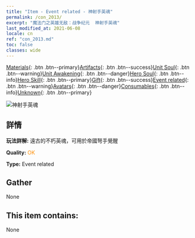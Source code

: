 ```yaml
---
title: "Item - Event related - 神射手英魂"
permalink: /con_2013/
excerpt: "魔法门之英雄无敌：战争纪元  神射手英魂"
last_modified_at: 2021-06-08
locale: cn
ref: "con_2013.md"
toc: false
classes: wide
---
```

 [Materials](/ItemsCN/){: .btn .btn--primary}[Artifacts](/ItemsCN/Artifacts/){: .btn .btn--success}[Unit Soul](/ItemsCN/UnitSoul/){: .btn .btn--warning}[Unit Awakening](/ItemsCN/UnitAwakening/){: .btn .btn--danger}[Hero Soul](/ItemsCN/HeroSoul/){: .btn .btn--info}[Hero Skill](/ItemsCN/HeroSkill/){: .btn .btn--primary}[Gift](/ItemsCN/Gift/){: .btn .btn--success}[Event related](/ItemsCN/Events/){: .btn .btn--warning}[Avatars](/ItemsCN/Avatars/){: .btn .btn--danger}[Consumables](/ItemsCN/Consumables/){: .btn .btn--info}[Unknown](/ItemsCN/Unknown/){: .btn .btn--primary}

 ![神射手英魂](/images/t/juexing_102.jpg)

## 詳情
 **玩法詳解:** 遠古的不朽英魂，可用於帝國弩手覺醒

 **Quality:** <span style="color: #FF8C00">OK</span>

 **Type:** Event related

## Gather

  None

## This item contains:

  None

